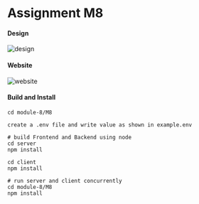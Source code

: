 
# Assignment M8

#### Design

![design](https://github.com/ym-xu/metana-bootcamp/blob/unit-8/module-8/imgs/image.png)

#### Website

![website](https://github.com/ym-xu/metana-bootcamp/blob/unit-8/module-8/imgs/image-1.png)

#### Build and Install

```
cd module-8/M8

create a .env file and write value as shown in example.env

# build Frontend and Backend using node
cd server
npm install

cd client
npm install

# run server and client concurrently
cd module-8/M8
npm install
```